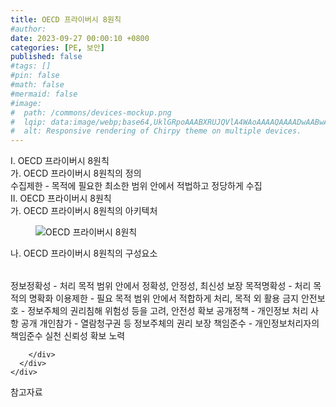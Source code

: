 ```yaml
---
title: OECD 프라이버시 8원칙
#author: 
date: 2023-09-27 00:00:10 +0800
categories: [PE, 보안]
published: false
#tags: []
#pin: false
#math: false
#mermaid: false
#image:
#  path: /commons/devices-mockup.png
#  lqip: data:image/webp;base64,UklGRpoAAABXRUJQVlA4WAoAAAAQAAAADwAABwAAQUxQSDIAAAARL0AmbZurmr57yyIiqE8oiG0bejIYEQTgqiDA9vqnsUSI6H+oAERp2HZ65qP/VIAWAFZQOCBCAAAA8AEAnQEqEAAIAAVAfCWkAALp8sF8rgRgAP7o9FDvMCkMde9PK7euH5M1m6VWoDXf2FkP3BqV0ZYbO6NA/VFIAAAA
#  alt: Responsive rendering of Chirpy theme on multiple devices.
---
```


<div class="post-wrap">
  <div class="para">
    <div class="para-title">
      I. OECD 프라이버시 8원칙
    </div>
    <div class="para-cntnt">
      <div class="para">
        <div class="para-title">
          가. OECD 프라이버시 8원칙의 정의
        </div>
        <div class="para-cntnt">
            수집제한 - 목적에 필요한 최소한 범위 안에서 적법하고 정당하게 수집  
        </div>
      </div>
    </div>
  </div>
  
  <div class="para">
    <div class="para-title">
      II. OECD 프라이버시 8원칙
    </div>
    <div class="para-cntnt">
      <div class="para">
        <div class="para-title">
          가. OECD 프라이버시 8원칙의 아키텍처
        </div>
        <div class="para-cntnt">
          <figure class="post-figure">
            <img src="/assets/img/posts/OECD-프라이버시-8원칙.png" alt="OECD 프라이버시 8원칙">
<!--            <figcaption>Source: Unveiling the Metaverse: Exploring Emerging Trends, Multifaceted Perspectives, and Future Challenges</figcaption>-->
          </figure>
        </div>
      </div>
      <div class="para">
        <div class="para-title">
          나. OECD 프라이버시 8원칙의 구성요소
        </div>
        <div class="para-cntnt">
          <table class="post-table">
          </table>
            정보정확성 - 처리 목적 범위 안에서 정확성, 안정성, 최신성 보장  
  목적명확성 - 처리 목적의 명확화  
  이용제한 - 필요 목적 범위 안에서 적합하게 처리, 목적 외 활용 금지  
  안전보호 - 정보주체의 권리침해 위험성 등을 고려, 안전성 확보  
  공개정책 - 개인정보 처리 사항 공개  
  개인참가 - 열람청구권 등 정보주체의 권리 보장  
  책임준수 - 개인정보처리자의 책임준수 실천 신뢰성 확보 노력

        </div>
      </div>
    </div>
  </div>

  <div class="refr-wrap">
    <div class="refr-title">
        참고자료
    </div>
    <ol class="refr-list">
    <!--    <li>(나현식, 최대선) <a target="_blank" href="https://scienceon.kisti.re.kr/commons/util/originalView.do?cn=JAKO202225948430499&oCn=JAKO202225948430499&dbt=JAKO&journal=NJOU00291864">메타버스 보안 위협 요소 및 대응 방안 검토</a></li>-->
    <!--    <li>(M. Uddin, S. Manickam, H. Ullah, M. Obaidat and A. Dandoush) <a target="_blank" href="https://ieeexplore.ieee.org/abstract/document/10138386">Unveiling the Metaverse: Exploring Emerging Trends, Multifaceted Perspectives, and Future Challenges</a></li>-->
    </ol>
  </div>
</div>
